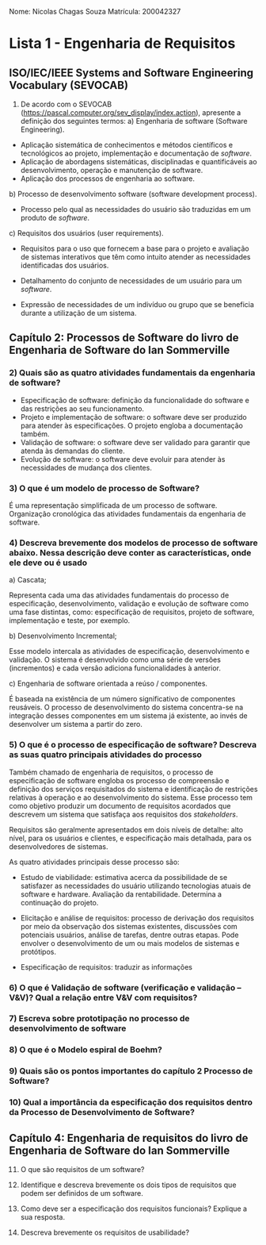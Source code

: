 
Nome: Nicolas Chagas Souza
Matrícula: 200042327

# Lista 1 - Engenharia de Requisitos

## ISO/IEC/IEEE Systems and Software Engineering Vocabulary (SEVOCAB)

1) De acordo com o SEVOCAB (<https://pascal.computer.org/sev_display/index.action>), apresente a
definição dos seguintes termos:
a) Engenharia de software (Software Engineering).

- Aplicação sistemática de conhecimentos e métodos científicos e tecnológicos ao projeto, implementação e documentação de _software_.
- Aplicação de abordagens sistemáticas, disciplinadas e quantificáveis ao desenvolvimento, operação e manutenção de software.
- Aplicação dos processos de engenharia ao software.

b) Processo de desenvolvimento software (software development process).

- Processo pelo qual as necessidades do usuário são traduzidas em um produto de _software_.

c) Requisitos dos usuários (user requirements).

- Requisitos para o uso que fornecem a base para o projeto e avaliação de sistemas interativos que têm como intuito atender as necessidades identificadas dos usuários.

- Detalhamento do conjunto de necessidades de um usuário para um _software_.

- Expressão de necessidades de um indivíduo ou grupo que se beneficia durante a utilização de um sistema.

## Capítulo 2: Processos de Software do livro de Engenharia de Software do Ian Sommerville

### 2) Quais são as quatro atividades fundamentais da engenharia de software?

- Especificação de software: definição da funcionalidade do software e das restrições ao seu funcionamento.
- Projeto e implementação de software: o software deve ser produzido para atender às especificações. O projeto engloba a documentação também.
- Validação de software: o software deve ser validado para garantir que atenda às demandas do cliente.
- Evolução de software: o software deve evoluir para atender às necessidades de mudança dos clientes.

### 3) O que é um modelo de processo de Software?

É uma representação simplificada de um processo de software. Organização cronológica das atividades fundamentais da engenharia de software.

### 4) Descreva brevemente dos modelos de processo de software abaixo. Nessa descrição deve conter as características, onde ele deve ou é usado

a) Cascata;

Representa cada uma das atividades fundamentais do processo de especificação, desenvolvimento, validação e evolução de software como uma fase distintas, como: especificação de requisitos, projeto de software, implementação e teste, por exemplo.

b) Desenvolvimento Incremental;

Esse modelo intercala as atividades de especificação, desenvolvimento e validação. O sistema é desenvolvido como uma série de versões (incrementos) e cada versão adiciona funcionalidades à anterior.

c) Engenharia de software orientada a reúso / componentes.

É baseada na existência de um número significativo de componentes reusáveis. O processo de desenvolvimento do sistema concentra-se na integração desses componentes em um sistema já existente, ao invés de desenvolver um sistema a partir do zero.

### 5) O que é o processo de especificação de software? Descreva as suas quatro principais atividades do processo

Também chamado de engenharia de requisitos, o processo de especificação de software engloba os processo de compreensão e definição dos serviços requisitados do sistema e identificação de restrições relativas à operação e ao desenvolvimento do sistema. Esse processo tem como objetivo produzir um documento de requisitos acordados que descrevem um sistema que satisfaça aos requisitos dos _stakeholders_.

Requisitos são geralmente apresentados em dois níveis de detalhe: alto nível, para os usuários e clientes, e especificação mais detalhada, para os desenvolvedores de sistemas.

As quatro atividades principais desse processo são:

- Estudo de viabilidade: estimativa acerca da possibilidade de se satisfazer as necessidades do usuário utilizando tecnologias atuais de software e hardware. Avaliação da rentabilidade. Determina a continuação do projeto.

- Elicitação e análise de requisitos: processo de derivação dos requisitos por meio da observação dos sistemas existentes, discussões com potenciais usuários, análise de tarefas, dentre outras etapas. Pode envolver o desenvolvimento de um ou mais modelos de sistemas e protótipos.

- Especificação de requisitos: traduzir as informações

### 6) O que é Validação de software (verificação e validação – V&V)? Qual a relação entre V&V com requisitos?

### 7) Escreva sobre prototipação no processo de desenvolvimento de software

### 8) O que é o Modelo espiral de Boehm?

### 9) Quais são os pontos importantes do capítulo 2 Processo de Software?

### 10) Qual a importância da especificação dos requisitos dentro da Processo de Desenvolvimento de Software?

## Capítulo 4: Engenharia de requisitos do livro de Engenharia de Software do Ian Sommerville

11) O que são requisitos de um software?

12) Identifique e descreva brevemente os dois tipos de requisitos que podem ser definidos de um software.

13) Como deve ser a especificação dos requisitos funcionais? Explique a sua resposta.

14) Descreva brevemente os requisitos de usabilidade?
